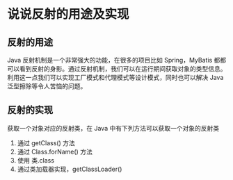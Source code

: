 # 说说反射的用途及实现
## 反射的用途
Java 反射机制是一个非常强大的功能，在很多的项目比如 Spring，MyBatis 都都可以看到反射的身影。通过反射机制，我们可以在运行期间获取对象的类型信息。利用这一点我们可以实现工厂模式和代理模式等设计模式，同时也可以解决 Java 泛型擦除等令人苦恼的问题。

## 反射的实现
获取一个对象对应的反射类，在 Java 中有下列方法可以获取一个对象的反射类
1. 通过 getClass() 方法
2. 通过 Class.forName() 方法
3. 使用 类.class
4. 通过类加载器实现，getClassLoader()